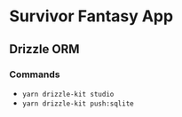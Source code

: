 # Survivor Fantasy App

## Drizzle ORM

### Commands

- `yarn drizzle-kit studio`
- `yarn drizzle-kit push:sqlite`
